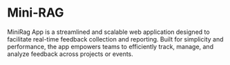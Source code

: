 # Mini-RAG
MiniRag App is a streamlined and scalable web application designed to facilitate real-time feedback collection and reporting. Built for simplicity and performance, the app empowers teams to efficiently track, manage, and analyze feedback across projects or events.
